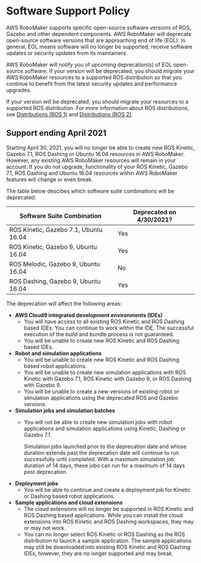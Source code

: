 # Software Support Policy<a name="software-support-policy"></a>

AWS RoboMaker supports specific open\-source software versions of ROS, Gazebo and other dependent components\. AWS RoboMaker will deprecate open\-source software versions that are approaching end of life \(EOL\)\. In general, EOL means software will no longer be supported, receive software updates or security updates from its maintainers\. 

AWS RoboMaker will notify you of upcoming deprecation\(s\) of EOL open\-source software\. If your version will be deprecated, you should migrate your AWS RoboMaker resources to a supported ROS distribution so that you continue to benefit from the latest security updates and performance upgrades\. 

If your version will be deprecated, you should migrate your resources to a supported ROS distribution\. For more information about ROS distributions, see [Distributions \(ROS 1\)](http://wiki.ros.org/Distributions) and [Distributions \(ROS 2\)](http://index.ros.org/doc/ros2/Releases)\. 

## Support ending April 2021<a name="software-support-policy-april2021"></a>

Starting April 30, 2021, you will no longer be able to create new ROS Kinetic, Gazebo 7\.1, ROS Dashing or Ubuntu 16\.04 resources in AWS RoboMaker\. However, any existing AWS RoboMaker resources will remain in your account\. If you do not upgrade, functionality of your ROS Kinetic, Gazebo 7\.1, ROS Dashing and Ubuntu 16\.04 resources within AWS RoboMaker features will change or even break\. 

The table below descibes which software suite combinations will be deprecated:




| Software Suite Combination | Deprecated on 4/30/2021? | 
| --- | --- | 
| ROS Kinetic, Gazebo 7\.1, Ubuntu 16\.04 | Yes | 
| ROS Kinetic, Gazebo 9, Ubuntu 16\.04 | Yes | 
| ROS Melodic, Gazebo 9, Ubuntu 16\.04 | No | 
| ROS Dashing, Gazebo 9, Ubuntu 16\.04 | Yes | 

The deprecation will affect the following areas: 
+ **AWS Cloud9 integrated development environments \(IDEs\)**
  + You will have access to all existing ROS Kinetic and ROS Dashing based IDEs\. You can continue to work within the IDE\. The successful execution of the build and bundle process is not guaranteed\. 
  + You will be unable to create new ROS Kinetic and ROS Dashing based IDEs\. 
+ **Robot and simulation applications**
  + You will be unable to create new ROS Kinetic and ROS Dashing based robot applications\.
  + You will be unable to create new simulation applications with ROS Kinetic with Gazebo 7\.1, ROS Kinetic with Gazebo 9, or ROS Dashing with Gazebo 9\. 
  + You will be unable to create a new versions of existing robot or simulation applications using the deprecated ROS and Gazebo versions\. 
+ **Simulation jobs and simulation batches**
  + You will not be able to create new simulation jobs with robot applications and simulation applications using Kinetic, Dashing or Gazebo 7\.1\. 

    Simulation jobs launched prior to the deprecation date and whose duration extends past the deprecation date will continue to run successfully until completed\. With a maximum simulation job duration of 14 days, these jobs can run for a maximum of 14 days post deprecation\. 
+ **Deployment jobs**
  + You will be able to continue and create a deployment job for Kinetic or Dashing based robot applications\. 
+ **Sample applications and cloud extensions**
  + The cloud extensions will no longer be supported in ROS Kinetic and ROS Dashing based applications\. While you can install the cloud extensions into ROS Kinetic and ROS Dashing workspaces, they may or may not work\. 
  + You can no longer select ROS Kinetic or ROS Dashing as the ROS distribution to launch a sample application\. The sample applications may still be downloaded into existing ROS Kinetic and ROS Dashing IDEs, however, they are no longer supported and may break\. 